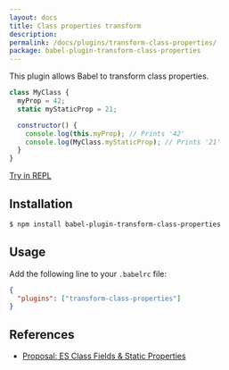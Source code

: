 ```yaml
---
layout: docs
title: Class properties transform
description:
permalink: /docs/plugins/transform-class-properties/
package: babel-plugin-transform-class-properties
---
```


This plugin allows Babel to transform class properties.

```js
class MyClass {
  myProp = 42;
  static myStaticProp = 21;

  constructor() {
    console.log(this.myProp); // Prints '42'
    console.log(MyClass.myStaticProp); // Prints '21'
  }
}
```
[Try in REPL](/repl/#?evaluate=true&presets=es2015%2Cstage-0&code=class%20MyClass%20%7B%0A%20%20myProp%20%3D%2042%3B%0A%20%20static%20myStaticProp%20%3D%2021%3B%0A%0A%20%20constructor()%20%7B%0A%20%20%20%20console.log(this.myProp)%3B%20%2F%2F%20Prints%20'42'%0A%20%20%20%20console.log(MyClass.myStaticProp)%3B%20%2F%2F%20Prints%20'21'%0A%20%20%7D%0A%7D%0A%0Anew%20MyClass()%3B)

## Installation

```sh
$ npm install babel-plugin-transform-class-properties
```

## Usage

Add the following line to your `.babelrc` file:

```json
{
  "plugins": ["transform-class-properties"]
}
```

## References

* [Proposal: ES Class Fields & Static Properties](https://github.com/jeffmo/es-class-static-properties-and-fields)
